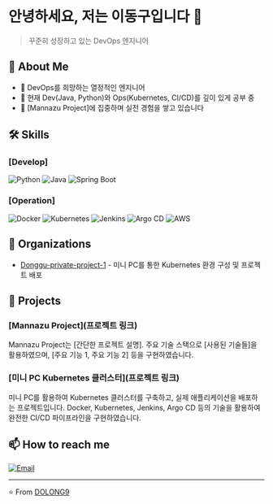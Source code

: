 # 안녕하세요, 저는 이동구입니다 👋

> 꾸준히 성장하고 있는 DevOps 엔지니어

## 🚀 About Me

- 💼 DevOps를 희망하는 열정적인 엔지니어
- 🌱 현재 Dev(Java, Python)와 Ops(Kubernetes, CI/CD)를 깊이 있게 공부 중
- 🔭 [Mannazu Project]에 집중하며 실전 경험을 쌓고 있습니다

## 🛠 Skills
### [Develop]
![Python](https://img.shields.io/badge/-Python-3776AB?style=flat-square&logo=Python&logoColor=white)
![Java](https://img.shields.io/badge/-Java-007396?style=flat-square&logo=java&logoColor=white)
![Spring Boot](https://img.shields.io/badge/-Spring%20Boot-6DB33F?style=flat-square&logo=spring-boot&logoColor=white)

### [Operation]
![Docker](https://img.shields.io/badge/-Docker-2496ED?style=flat-square&logo=docker&logoColor=white)
![Kubernetes](https://img.shields.io/badge/-Kubernetes-326CE5?style=flat-square&logo=kubernetes&logoColor=white)
![Jenkins](https://img.shields.io/badge/-Jenkins-D24939?style=flat-square&logo=jenkins&logoColor=white)
![Argo CD](https://img.shields.io/badge/-Argo%20CD-FC6D26?style=flat-square&logo=argo&logoColor=white)
![AWS](https://img.shields.io/badge/-AWS-232F3E?style=flat-square&logo=amazon-aws&logoColor=white)

## 🏢 Organizations

- [Donggu-private-project-1](https://github.com/Donggu-private-project-1) - 미니 PC를 통한 Kubernetes 환경 구성 및 프로젝트 배포

## 🚀 Projects

### [Mannazu Project](프로젝트 링크)
Mannazu Project는 [간단한 프로젝트 설명]. 주요 기술 스택으로 [사용된 기술들]을 활용하였으며, [주요 기능 1, 주요 기능 2] 등을 구현하였습니다.

### [미니 PC Kubernetes 클러스터](프로젝트 링크)
미니 PC를 활용하여 Kubernetes 클러스터를 구축하고, 실제 애플리케이션을 배포하는 프로젝트입니다. Docker, Kubernetes, Jenkins, Argo CD 등의 기술을 활용하여 완전한 CI/CD 파이프라인을 구현하였습니다.

<!--
## 📊 GitHub Stats
![Your GitHub stats](https://github-readme-stats.vercel.app/api?username=DOLONG9&show_icons=true&theme=radical)
-->

## 📫 How to reach me

[![Email](https://img.shields.io/badge/-Email-D14836?style=flat-square&logo=Gmail&logoColor=white)](mailto:bagmy2@naver.com)

---

⭐️ From [DOLONG9](https://github.com/DOLONG9)

